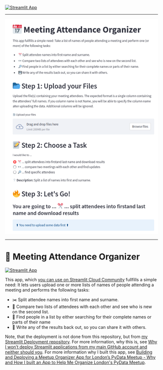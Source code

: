 
[![Streamlit App](https://static.streamlit.io/badges/streamlit_badge_black_white.svg)](https://meeting-attendance-organizer.streamlit.app/)

---
![Meeting Attendance Organizer](ui.png)

---
# 📅 Meeting Attendance Organizer

[![Streamlit App](https://static.streamlit.io/badges/streamlit_badge_black_white.svg)](https://meeting-attendance-organizer.streamlit.app/)

This app, which [you can use on Streamlit Cloud Community](https://walkenho-streamlit-meeting-attendance-o-srcmaorganizerui-djmdyv.streamlit.app/) fullfills a simple need: It lets users upload one or more lists of names of people attending a meeting and performs the following tasks:

* ✂️ Split attendee names into first name and surname.
* 👀 Compare two lists of attendees with each other and see who is new on the second list.
* 🔎 Find people in a list by either searching for their complete names or parts of their name
* 💾 Write any of the results back out, so you can share it with others.

Note, that the deployment is not done from this repository, but from [my Streamlit Deployment repository](https://github.com/walkenho-streamlit). For more information, why this is, see [Why I won’t deploy Streamlit applications from my main GitHub account and neither should you](https://walkenho.github.io/excuse-me-streamlit-cloud-you-want-what/). For more information why I built this app, see [Building and Deploying a Meetup Organizer App for London’s PyData Meetup - Why and How I built an App to Help Me Organize London's PyData Meetup](https://walkenho.github.io/building-a-meeting-organizer-app-with-streamlit/). 
